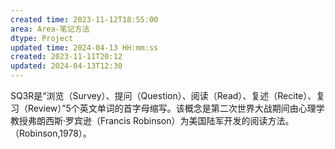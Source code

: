 ```yaml
---
created time: 2023-11-12T18:55:00
area: Area-笔记方法
dtype: Project
updated time: 2024-04-13 HH:mm:ss
created: 2023-11-11T20:12
updated: 2024-04-13T12:30
---
```


SQ3R是“浏览（Survey）、提问（Question）、阅读（Read）、复述（Recite）、复习（Review）”5个英文单词的首字母缩写。该概念是第二次世界大战期间由心理学教授弗朗西斯·罗宾逊（Francis Robinson）为美国陆军开发的阅读方法。（Robinson,1978）。